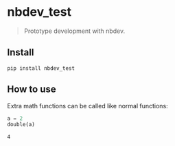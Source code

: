 # nbdev_test
> Prototype development with nbdev.


## Install

`pip install nbdev_test`

## How to use

Extra math functions can be called like normal functions:

```python
a = 2
double(a)
```




    4


